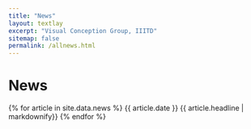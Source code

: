 ```yaml
---
title: "News"
layout: textlay
excerpt: "Visual Conception Group, IIITD"
sitemap: false
permalink: /allnews.html
---
```


# News

{% for article in site.data.news %}
{{ article.date }}
{{ article.headline | markdownify}}
{% endfor %}
